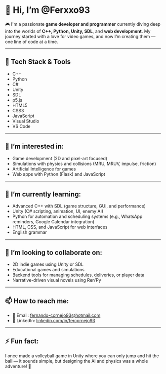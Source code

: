 # 👋 Hi, I’m @Ferxxo93

🎮 I'm a passionate **game developer and programmer** currently diving deep into the worlds of **C++, Python, Unity, SDL**, and **web development**. My journey started with a love for video games, and now I’m creating them — one line of code at a time.

---

## 🧰 Tech Stack & Tools

- C++
- Python
- C#
- Unity
- SDL
- p5.js
- HTML5
- CSS3
- JavaScript
- Visual Studio
- VS Code

---

## 👀 I’m interested in:
- Game development (2D and pixel-art focused)
- Simulations with physics and collisions (MRU, MRUV, impulse, friction)
- Artificial Intelligence for games
- Web apps with Python (Flask) and JavaScript

---

## 🌱 I’m currently learning:
- Advanced C++ with SDL (game structure, GUI, and performance)
- Unity (C# scripting, animation, UI, enemy AI)
- Python for automation and scheduling systems (e.g., WhatsApp reminders, Google Calendar integration)
- HTML, CSS, and JavaScript for web interfaces
- English grammar

---

## 💞️ I’m looking to collaborate on:
- 2D indie games using Unity or SDL
- Educational games and simulations
- Backend tools for managing schedules, deliveries, or player data
- Narrative-driven visual novels using Ren’Py

---

## 📫 How to reach me:
- 📧 Email: fernando-cornejo93@hotmail.com
- 💼 LinkedIn: [linkedin.com/in/fercornejo93](https://linkedin.com/in/fercornejo93)

---

## ⚡ Fun fact:
I once made a volleyball game in Unity where you can only jump and hit the ball — it sounds simple, but designing the AI and physics was a whole adventure! 🏐
